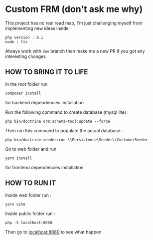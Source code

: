 # Custom FRM (don't ask me why)

This project has no real road map, I'm just challenging myself from implementing new ideas inside

````
php version : 8.1
node : lts
````

Always work with ``dev`` branch then make me a new PR if you got any interesting changes

## HOW TO BRING IT TO LIFE


In the root folder run 
````shell
composer install
````
for backend dependencies installation

Run the following command to create database (mysql lite) :
````shell
php bin/doctrine orm:schema-tool:update --force
````

Then run this command to populate the actual database :

````shell
php bin/doctrine seeder:run \\Persistence\Seeder\\CustomerSeeder
````

Go to web folder and run 
````shell
yarn install
````
for frontend dependencies installation

## HOW TO RUN IT

Inside web folder run : 
````shell
yarn vite
````

Inside public folder run :

````shell
php -S localhost:8080
````

Then go to [localhost:8080](http://localhost:8080/customer-list) to see what happen



